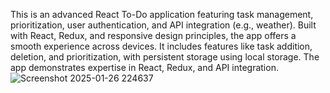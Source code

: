 
This is an advanced React To-Do application featuring task management, prioritization, user authentication, and API integration (e.g., weather). Built with React, Redux, and responsive design principles, the app offers a smooth experience across devices. It includes features like task addition, deletion, and prioritization, with persistent storage using local storage. The app demonstrates expertise in React, Redux, and API integration.![Screenshot 2025-01-26 224637](https://github.com/user-attachments/assets/c846038f-93fa-42a7-85f8-b83632e3a712)

